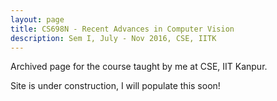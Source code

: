```yaml
---
layout: page
title: CS698N - Recent Advances in Computer Vision
description: Sem I, July - Nov 2016, CSE, IITK 
---
```



Archived page for the course taught by me at CSE, IIT Kanpur.

Site is under construction, I will populate this soon!

